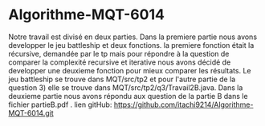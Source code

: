 # Algorithme-MQT-6014
Notre travail est divisé en deux parties.
Dans la premiere partie nous avons developper le jeu battleship et deux fonctions. la premiere fonction était la récursive, demandée par le tp mais pour répondre à la question de comparer la complexité recursive et iterative nous avons décidé de developper une deuxieme fonction pour mieux comparer les résultats. Le jeu battleship se trouve dans MQT/src/tp2 et pour l'autre partie de la question 3) elle se trouve dans MQT/src/tp2/q3/Travail2B.java.
Dans la deuxieme partie nous avons répondu aux question de la partie B dans le fichier partieB.pdf .
lien gitHub: https://github.com/itachi9214/Algorithme-MQT-6014.git
